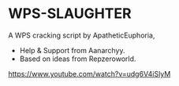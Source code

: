 # WPS-SLAUGHTER

A WPS cracking script by ApatheticEuphoria,
+ Help & Support from Aanarchyy.
+ Based on ideas from Repzeroworld.

https://www.youtube.com/watch?v=udg6V4iSlyM
